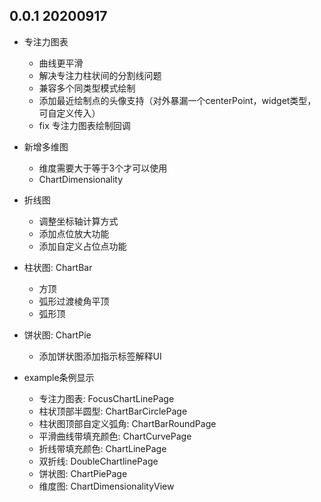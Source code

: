 <!--
 * @Author: Cao Shixin
 * @Date: 2020-07-07 10:38:30
 * @LastEditors: Cao Shixin
 * @LastEditTime: 2020-09-17 14:38:57
 * @Description: 版本更替
 * @Email: cao_shixin@yahoo.com
 * @Company: BrainCo
-->
## 0.0.1 20200917
* 专注力图表
    * 曲线更平滑
    * 解决专注力柱状间的分割线问题
    * 兼容多个同类型模式绘制
    * 添加最近绘制点的头像支持（对外暴漏一个centerPoint，widget类型，可自定义传入）
    * fix 专注力图表绘制回调

* 新增多维图
    * 维度需要大于等于3个才可以使用
    * ChartDimensionality

* 折线图
    * 调整坐标轴计算方式
    * 添加点位放大功能
    * 添加自定义占位点功能

* 柱状图: ChartBar
    * 方顶
    * 弧形过渡棱角平顶
    * 弧形顶
    
* 饼状图: ChartPie
    * 添加饼状图添加指示标签解释UI


* example条例显示
    * 专注力图表: FocusChartLinePage
    * 柱状顶部半圆型: ChartBarCirclePage
    * 柱状图顶部自定义弧角: ChartBarRoundPage
    * 平滑曲线带填充颜色: ChartCurvePage
    * 折线带填充颜色: ChartLinePage
    * 双折线: DoubleChartlinePage
    * 饼状图: ChartPiePage
    * 维度图: ChartDimensionalityView



